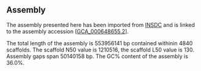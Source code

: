 **Assembly**
--------

The assembly presented here has been imported from [INSDC](http://www.insdc.org) and is linked to the assembly accession [[GCA_000648655.2](http://www.ebi.ac.uk/ena/data/view/GCA_000648655.2)].

The total length of the assembly is 553956141 bp contained withinin 4840 scaffolds.
The scaffold N50 value is 1210516, the scaffold L50 value is 130.
Assembly gaps span 50140158 bp. The GC% content of the assembly is 36.0%.
